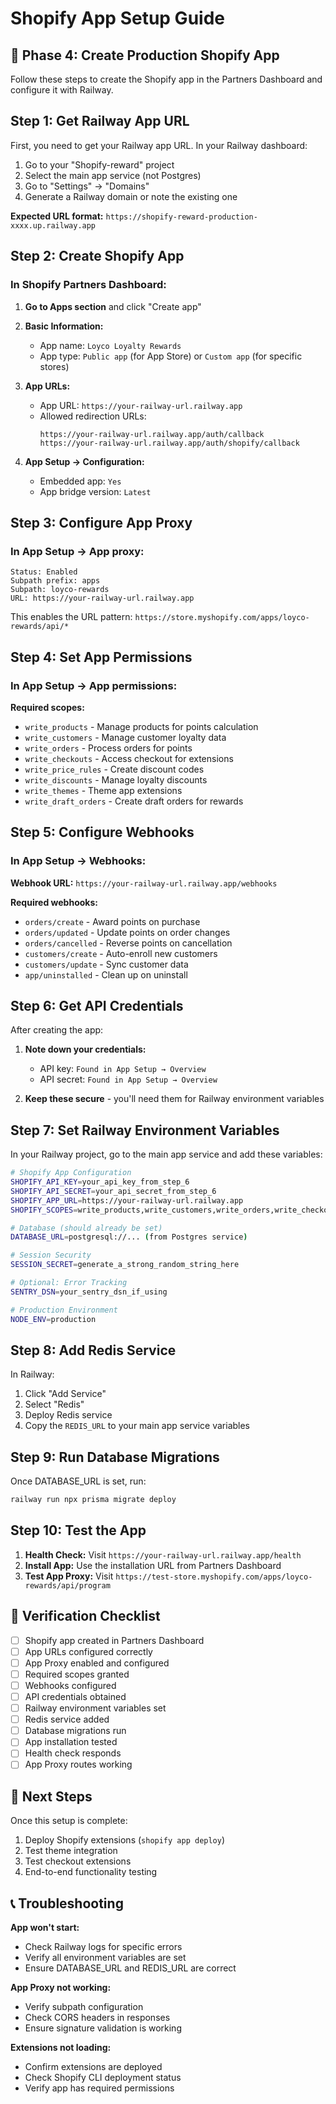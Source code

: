 # Shopify App Setup Guide

## 🚀 Phase 4: Create Production Shopify App

Follow these steps to create the Shopify app in the Partners Dashboard and configure it with Railway.

## Step 1: Get Railway App URL

First, you need to get your Railway app URL. In your Railway dashboard:

1. Go to your "Shopify-reward" project
2. Select the main app service (not Postgres)
3. Go to "Settings" → "Domains"
4. Generate a Railway domain or note the existing one

**Expected URL format:** `https://shopify-reward-production-xxxx.up.railway.app`

## Step 2: Create Shopify App

### In Shopify Partners Dashboard:

1. **Go to Apps section** and click "Create app"

2. **Basic Information:**
   - App name: `Loyco Loyalty Rewards`
   - App type: `Public app` (for App Store) or `Custom app` (for specific stores)

3. **App URLs:**
   - App URL: `https://your-railway-url.railway.app`
   - Allowed redirection URLs:
     ```
     https://your-railway-url.railway.app/auth/callback
     https://your-railway-url.railway.app/auth/shopify/callback
     ```

4. **App Setup → Configuration:**
   - Embedded app: `Yes`
   - App bridge version: `Latest`

## Step 3: Configure App Proxy

### In App Setup → App proxy:

```
Status: Enabled
Subpath prefix: apps
Subpath: loyco-rewards
URL: https://your-railway-url.railway.app
```

This enables the URL pattern:
`https://store.myshopify.com/apps/loyco-rewards/api/*`

## Step 4: Set App Permissions

### In App Setup → App permissions:

**Required scopes:**
- `write_products` - Manage products for points calculation
- `write_customers` - Manage customer loyalty data
- `write_orders` - Process orders for points
- `write_checkouts` - Access checkout for extensions
- `write_price_rules` - Create discount codes
- `write_discounts` - Manage loyalty discounts
- `write_themes` - Theme app extensions
- `write_draft_orders` - Create draft orders for rewards

## Step 5: Configure Webhooks

### In App Setup → Webhooks:

**Webhook URL:** `https://your-railway-url.railway.app/webhooks`

**Required webhooks:**
- `orders/create` - Award points on purchase
- `orders/updated` - Update points on order changes
- `orders/cancelled` - Reverse points on cancellation
- `customers/create` - Auto-enroll new customers
- `customers/update` - Sync customer data
- `app/uninstalled` - Clean up on uninstall

## Step 6: Get API Credentials

After creating the app:

1. **Note down your credentials:**
   - API key: `Found in App Setup → Overview`
   - API secret: `Found in App Setup → Overview`

2. **Keep these secure** - you'll need them for Railway environment variables

## Step 7: Set Railway Environment Variables

In your Railway project, go to the main app service and add these variables:

```bash
# Shopify App Configuration
SHOPIFY_API_KEY=your_api_key_from_step_6
SHOPIFY_API_SECRET=your_api_secret_from_step_6
SHOPIFY_APP_URL=https://your-railway-url.railway.app
SHOPIFY_SCOPES=write_products,write_customers,write_orders,write_checkouts,write_price_rules,write_discounts,write_themes,write_draft_orders

# Database (should already be set)
DATABASE_URL=postgresql://... (from Postgres service)

# Session Security
SESSION_SECRET=generate_a_strong_random_string_here

# Optional: Error Tracking
SENTRY_DSN=your_sentry_dsn_if_using

# Production Environment
NODE_ENV=production
```

## Step 8: Add Redis Service

In Railway:
1. Click "Add Service"
2. Select "Redis"
3. Deploy Redis service
4. Copy the `REDIS_URL` to your main app service variables

## Step 9: Run Database Migrations

Once DATABASE_URL is set, run:

```bash
railway run npx prisma migrate deploy
```

## Step 10: Test the App

1. **Health Check:** Visit `https://your-railway-url.railway.app/health`
2. **Install App:** Use the installation URL from Partners Dashboard
3. **Test App Proxy:** Visit `https://test-store.myshopify.com/apps/loyco-rewards/api/program`

## 🎯 Verification Checklist

- [ ] Shopify app created in Partners Dashboard
- [ ] App URLs configured correctly
- [ ] App Proxy enabled and configured
- [ ] Required scopes granted
- [ ] Webhooks configured
- [ ] API credentials obtained
- [ ] Railway environment variables set
- [ ] Redis service added
- [ ] Database migrations run
- [ ] App installation tested
- [ ] Health check responds
- [ ] App Proxy routes working

## 🚀 Next Steps

Once this setup is complete:
1. Deploy Shopify extensions (`shopify app deploy`)
2. Test theme integration
3. Test checkout extensions
4. End-to-end functionality testing

## 📞 Troubleshooting

**App won't start:**
- Check Railway logs for specific errors
- Verify all environment variables are set
- Ensure DATABASE_URL and REDIS_URL are correct

**App Proxy not working:**
- Verify subpath configuration
- Check CORS headers in responses
- Ensure signature validation is working

**Extensions not loading:**
- Confirm extensions are deployed
- Check Shopify CLI deployment status
- Verify app has required permissions